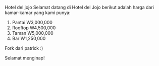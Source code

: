 Hotel del jojo
Selamat datang di Hotel del Jojo
berikut adalah harga dari kamar-kamar yang kami punya:

1. Pantai W3,000,000
2. Rooftop W4,500,000
3. Taman W5,000,000
4. Bar W1,250,000

Fork dari patrick :)

Selamat menginap!
